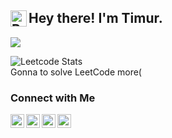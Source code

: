 <h2> Hey there! I'm Timur. <img align="left" alt="Python" width="26px" src="https://cdn.jsdelivr.net/npm/simple-icons@v3/icons/python.svg" /></h2>


![](https://github-profile-summary-cards.vercel.app/api/cards/most-commit-language?username=Timur5050&theme=solarized_dark)


![Leetcode Stats](https://leetcard.jacoblin.cool/somesk1ll?ext=heatmap)
<br>
  Gonna to solve LeetCode more(

<h3>Connect with Me </h3>
</a>
<a href="https://t.me/ncxname">
  <img align="left" alt="Prashant's Telegram" width="22px" src="https://cdn.jsdelivr.net/npm/simple-icons@v3/icons/telegram.svg" />
</a>
</a>
<a href="https://www.instagram.com/stukantimur/">
  <img align="left" alt="Timur's Instagram" width="22px" src="https://cdn.jsdelivr.net/npm/simple-icons@v3/icons/instagram.svg" />
</a>
</a>
<a href="https://twitter.com/Somesk1ll1">
  <img align="left" alt="Stukan Timur | Twitter" width="22px" src="https://cdn.jsdelivr.net/npm/simple-icons@v3/icons/twitter.svg" />
</a>
</a>
<a href="https://stackoverflow.com/users/20859948/somesk1ll">
  <img align="left" alt="kwikmatt | Stack Overflow" width="22px" src="https://cdn.jsdelivr.net/npm/simple-icons@v3/icons/stackoverflow.svg" />
</a>
 
